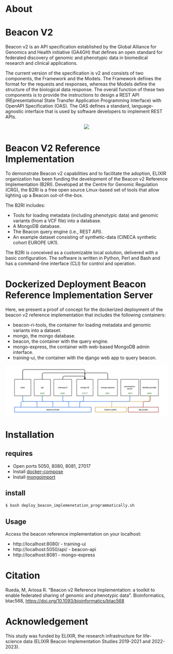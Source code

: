 # About

# Beacon V2

Beacon v2 is an API specification established by the Global Alliance for Genomics and Health initiative (GA4GH) that defines an open standard for federated discovery of genomic and phenotypic data in biomedical research and clinical applications.

The current version of the specification is v2 and consists of two components, the Framework and the Models. The Framework defines the format for the requests and responses, whereas the Models define the structure of the biological data response. The overall function of these two components is to provide the instructions to design a REST API (REpresentational State Transfer Application Programming Interface) with OpenAPI Specification (OAS). The OAS defines a standard, language-agnostic interface that is used by software developers to implement REST APIs.

<p align="center">
  <img src="https://b2ri-documentation.readthedocs.io/en/latest/img/framework-and-models.png">
</p>

# Beacon V2 Reference Implementation

To demonstrate Beacon v2 capabilities and to facilitate the adoption, ELIXIR organization has been funding the development of the Beacon v2 Reference Implementation (B2RI). Developed at the Centre for Genomic Regulation (CRG), the B2RI is a free open source Linux-based set of tools that allow lighting up a Beacon out-of-the-box.

The B2RI includes:

 * Tools for loading metadata (including phenotypic data) and genomic variants (from a VCF file) into a database.
 * A MongoDB database.
 * The Beacon query engine (i.e., REST API).
 * An example dataset consisting of synthetic-data (CINECA synthetic cohort EUROPE UK1).

The B2RI is conceived as a customizable local solution, delivered with a basic configuration. The software is written in Python, Perl and Bash and has a command-line interface (CLI) for control and operation.

# Dockerized Deployment Beacon Reference Implementation Server

Here, we present a proof of concept for the dockerized deployment of the beacon v2 reference implementation that includes the following containers: 
 * beacon-ri-tools, the container for loading metadata and genomic variants into a dataset.
 * mongo, the mongo database.
 * beacon, the container with the query engine.  
 * mongo-express, the container with web-based MongoDB admin interface. 
 * training-ui, the container with the django web app to query beacon.


![B2Ri containers](Screenshot%20from%202022-12-13%2011-09-05.png)

# Installation

## requires

* Open ports 5050, 8080, 8081, 27017 
* Install <a href="https://docs.docker.com/compose/install/" target="_blank">docker-compose</a>
* Install <a href="https://www.mongodb.com/docs/database-tools/installation/installation/" target="_blank">mongoimport</a>

## install

```bash
$ bash deploy_beacon_implemenetation_programmatically.sh
```

## Usage

Access the beacon reference implementation on your localhost: 

 * http://localhost:8080/ - training-ui
 * http://localhost:5050/api/ - beacon-api
 * http://localhost:8081 - mongo-express


# Citation

Rueda, M, Ariosa R. "Beacon v2 Reference Implementation: a toolkit to enable federated sharing of genomic and phenotypic data". Bioinformatics, btac568, https://doi.org/10.1093/bioinformatics/btac568

# Acknowledgement

This study was funded by ELIXIR, the research infrastructure for life-science data (ELIXIR Beacon Implementation Studies 2019-2021 and 2022-2023).


